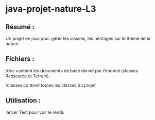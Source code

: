 # java-projet-nature-L3
## Résumé :
Un projet en java pour gérer les classes, les héritages sur le thème de la nature.

## Fichiers :
/doc contient les documents de base donné par l'énoncé (classes Ressource et Terrain).

/classes contient toutes les classes du projet

## Utilisation : 

lancer Test pour voir le rendu 
